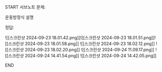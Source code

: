 START
서브노트
문제:

운동방정식 설명 

정답:

![[스크린샷 2024-09-23 18.01.42.png]]![[스크린샷 2024-09-23 18.01.51.png]]![[스크린샷 2024-09-23 18.01.58.png]]
![[스크린샷 2024-09-23 18.02.12.png]]
![[스크린샷 2024-09-23 18.02.20.png]] ![[스크린샷 2024-09-24 11.09.17.png]]
![[스크린샷 2024-09-24 14.41.54.png]]
![[스크린샷 2024-09-24 14.42.05.png]]

<!--ID: 1727688301299-->
END